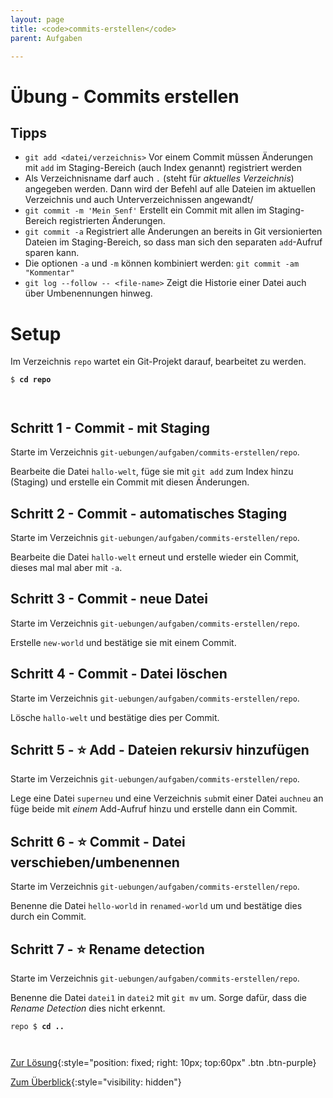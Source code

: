 ```yaml
---
layout: page
title: <code>commits-erstellen</code>
parent: Aufgaben

---
```

# Übung - Commits erstellen


## Tipps

* `git add <datei/verzeichnis>` 
   Vor einem Commit müssen Änderungen mit `add` im Staging-Bereich 
   (auch Index genannt) registriert werden
* Als Verzeichnisname darf auch `.` (steht für *aktuelles Verzeichnis*) angegeben werden.
  Dann wird der Befehl auf alle Dateien im aktuellen Verzeichnis und auch Unterverzeichnissen angewandt/
* `git commit -m 'Mein Senf'` Erstellt ein Commit mit allen 
   im Staging-Bereich registrierten Änderungen.
* `git commit -a` Registriert alle Änderungen an bereits in Git versionierten 
  Dateien im Staging-Bereich, so dass man sich den separaten
  `add`-Aufruf sparen kann.
* Die optionen `-a` und `-m` können kombiniert werden: `git commit -am "Kommentar"`
* `git log --follow -- <file-name>`
   Zeigt die Historie einer Datei auch über Umbenennungen hinweg.

# Setup

Im Verzeichnis `repo` wartet ein Git-Projekt darauf,
bearbeitet zu werden. 



<pre><code>$ <b>cd repo</b><br><br><br></code></pre>


<!--UEB-Commits erstellen--><h2>Schritt 1 - Commit - mit Staging</h2>

Starte im Verzeichnis `git-uebungen/aufgaben/commits-erstellen/repo`.

Bearbeite die Datei `hallo-welt`,
füge sie mit `git add` zum Index hinzu (Staging)
und erstelle ein Commit mit diesen Änderungen.

<!--UEB-Commits erstellen--><h2>Schritt 2 - Commit - automatisches Staging</h2>

Starte im Verzeichnis `git-uebungen/aufgaben/commits-erstellen/repo`.

Bearbeite die Datei `hallo-welt` erneut
und erstelle wieder ein Commit,
dieses mal mal aber mit `-a`.

<!--UEB-Commits erstellen--><h2>Schritt 3 - Commit - neue Datei</h2>

Starte im Verzeichnis `git-uebungen/aufgaben/commits-erstellen/repo`.

Erstelle `new-world` und bestätige sie mit einem Commit.

<!--UEB-Commits erstellen--><h2>Schritt 4 - Commit - Datei löschen</h2>

Starte im Verzeichnis `git-uebungen/aufgaben/commits-erstellen/repo`.

Lösche `hallo-welt` und bestätige dies per Commit.

<!--UEB-Commits erstellen--><h2>Schritt 5 - ⭐ Add - Dateien rekursiv hinzufügen</h2>

Starte im Verzeichnis `git-uebungen/aufgaben/commits-erstellen/repo`.

Lege eine Datei `superneu` und eine Verzeichnis `sub`mit einer
Datei `auchneu` an füge beide mit *einem* Add-Aufruf hinzu und erstelle
dann ein Commit.

<!--UEB-Commits erstellen--><h2>Schritt 6 - ⭐ Commit - Datei verschieben/umbenennen</h2>

Starte im Verzeichnis `git-uebungen/aufgaben/commits-erstellen/repo`.

Benenne die Datei `hello-world` in `renamed-world` um
und bestätige dies durch ein Commit.

<!--UEB-Commits erstellen--><h2>Schritt 7 - ⭐ Rename detection</h2>

Starte im Verzeichnis `git-uebungen/aufgaben/commits-erstellen/repo`.

Benenne die Datei `datei1` in `datei2` mit `git mv` um. 
Sorge dafür, dass die *Rename Detection* dies nicht erkennt.


<pre><code>repo $ <b>cd ..</b><br><br><br></code></pre>


[Zur Lösung](loesung-commits-erstellen.html){:style="position: fixed; right: 10px; top:60px" .btn .btn-purple}

[Zum Überblick](../../ueberblick.html){:style="visibility: hidden"}

